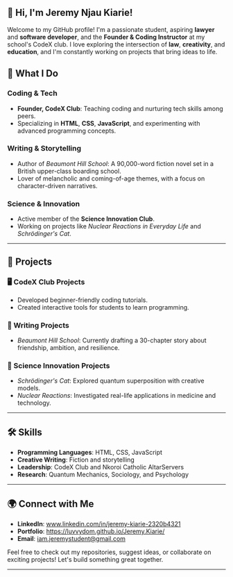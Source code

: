 ## 👋 Hi, I'm Jeremy Njau Kiarie!  

Welcome to my GitHub profile! I'm a passionate student, aspiring **lawyer** and **software developer**, and the **Founder & Coding Instructor** at my school's CodeX club. I love exploring the intersection of **law**, **creativity**, and **education**, and I'm constantly working on projects that bring ideas to life.  

## 🚀 What I Do  

### Coding & Tech  
- **Founder, CodeX Club**: Teaching coding and nurturing tech skills among peers.  
- Specializing in **HTML**, **CSS**, **JavaScript**, and experimenting with advanced programming concepts.  

### Writing & Storytelling  
- Author of *Beaumont Hill School*: A 90,000-word fiction novel set in a British upper-class boarding school.  
- Lover of melancholic and coming-of-age themes, with a focus on character-driven narratives.  

### Science & Innovation  
- Active member of the **Science Innovation Club**.  
- Working on projects like *Nuclear Reactions in Everyday Life* and *Schrödinger's Cat*.  

---

## 🌟 Projects  

### 🖥️ CodeX Club Projects  
- Developed beginner-friendly coding tutorials.  
- Created interactive tools for students to learn programming.  

### 📖 Writing Projects  
- *Beaumont Hill School*: Currently drafting a 30-chapter story about friendship, ambition, and resilience.  

### 🔬 Science Innovation Projects  
- *Schrödinger's Cat*: Explored quantum superposition with creative models.  
- *Nuclear Reactions*: Investigated real-life applications in medicine and technology.  

---

## 🛠️ Skills  
- **Programming Languages**: HTML, CSS, JavaScript  
- **Creative Writing**: Fiction and storytelling  
- **Leadership**: CodeX Club and Nkoroi Catholic AltarServers  
- **Research**: Quantum Mechanics, Sociology, and Psychology  

---

## 🌍 Connect with Me  
- **LinkedIn**:  www.linkedin.com/in/jeremy-kiarie-2320b4321
- **Portfolio**: https://luvvydom.github.io/Jeremy.Kiarie/
- **Email**: iam.jeremystudent@gmail.com 

Feel free to check out my repositories, suggest ideas, or collaborate on exciting projects! Let's build something great together.  

--- 


